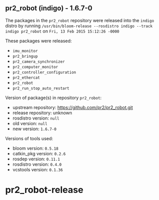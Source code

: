## pr2_robot (indigo) - 1.6.7-0

The packages in the `pr2_robot` repository were released into the `indigo` distro by running `/usr/bin/bloom-release --rosdistro indigo --track indigo pr2_robot` on `Fri, 13 Feb 2015 15:12:26 -0000`

These packages were released:
- `imu_monitor`
- `pr2_bringup`
- `pr2_camera_synchronizer`
- `pr2_computer_monitor`
- `pr2_controller_configuration`
- `pr2_ethercat`
- `pr2_robot`
- `pr2_run_stop_auto_restart`

Version of package(s) in repository `pr2_robot`:
- upstream repository: https://github.com/pr2/pr2_robot.git
- release repository: unknown
- rosdistro version: `null`
- old version: `null`
- new version: `1.6.7-0`

Versions of tools used:
- bloom version: `0.5.18`
- catkin_pkg version: `0.2.6`
- rosdep version: `0.11.1`
- rosdistro version: `0.4.0`
- vcstools version: `0.1.36`


# pr2_robot-release
